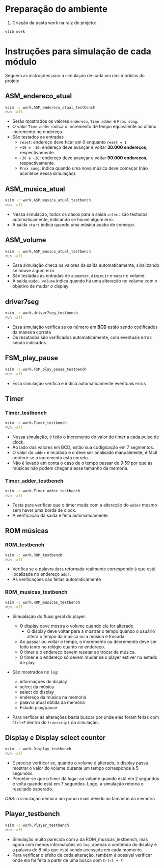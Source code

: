 # Preparação do ambiente
1. Criação da pasta work na raiz do projeto:
```bash
vlib work
```

# Instruções para simulação de cada módulo

  Seguem as instruções para a simulação de cada um dos módulos do projeto

## ASM_endereco_atual
```bash
vsim -c work.ASM_endereco_atual_testbench
run -all
```
- Serão mostrados os valores `endereco`, `Time adder` e `Prox song`.
- O valor `Time adder` indica o incremento de tempo equivalente ao último incremento no endereço.
- São testados as entradas
  - `reset`: endereço deve ficar em 0 enquanto `reset = 1`
  - `+10 e -10`: endereço deve avançar e voltar **30.000 endereços**, respectivamente.
  - `+30 e -30`: endereço deve avançar e voltar **90.000 endereços**, respectivamente.
  - `Prox song`: indica quando uma nova música deve começar (não acontece nessa simulação).

## ASM_musica_atual
```bash
vsim -c work.ASM_musica_atual_testbench
run -all
```
- Nessa simulação, todos os casos para a saída `select` são testados automaticamente, indicando se houve algum erro.
- A saída `start` indica quando uma música acaba de começar.

## ASM_volume
```bash
vsim -c work.ASM_musica_atual_testbench
run -all
```
- Essa simulação checa os valores da saída automaticamente, sinalizando se houve algum erro
- São testadas as entradas de `aumentar`, `diminuir` e `mutar` o volume.
- A saída `mudou volume` indica quando há uma alteração no volume com o objetivo de mudar o display

## driver7seg
```bash
vsim -c work.driver7seg_testbench
run -all
```
- Essa simulação verifica se os número em **BCD** estão sendo codificados da maneira correta
- Os resutados são verificados automaticamente, com eventuais erros sendo indicados

## FSM_play_pause
```bash
vsim -c work.FSM_play_pause_testbench
run -all
```
- Essa simulação verifica e indica automaticamente eventuais erros

## Timer
### Timer_testbench
```bash
vsim -c work.Timer_testbench
run -all
```
- Nessa simulação, é feito o incremento do valor do timer a cada pulso de clock.
- Ao lado dos valores em BCD, estão sua codigicação em 7 segmentos.
- O valor do `adder` e mudado e o deve ser analisado manualmente, é fácil conferir se o incremento está correto.
- Não é levado em conta o caso de o tempo passar de _9:59_ por que as músicas não podem chegar a esse tamanho da memória. 

### Timer_adder_testbench
```bash
vsim -c work.Timer_adder_testbench
run -all
```
- Testa para verificar que o timer muda com a alteração do `adder` mesmo sem haver uma borda de clock.
- A verificação da saída é feita automaticamente.

## ROM músicas
### ROM_testbench
```bash
vsim -c work.ROM_testbench
run -all
```
- Verifica se a palavra `data` retornada realmente corresponde à que está localizada no endereço `addr`.
- As verificações são feitas automaticamente
### ROM_musicas_testbench
```bash
vsim -c work.ROM_musicas_testbench
run -all
```
- Simualação do fluxo geral do player.
  - O display deve mostra o volume quando ele for alterado.
    - O display deve voltar para a mostrar o tempo quando o usuário altera o tempo da música ou a música é trocada.
  - Ao passar ou voltar o tempo, o incremento ou decremento deve ser feito tanto no relógio quanto no endereço.
  - O timer e o endereço devem resetar ao trocar de música.
  - O timer e o endereço só devem mudar se o player estiver no estado de play.

- São mostrados no `log`:
  - informações do display
  - select da música 
  - select do display
  - endereço da música na memória
  - palavra atual obtida da memória
  - Estado play/pause
- Para verficar as alterações basta buscar por onde eles foram feitas com `Ctrl+F` dentro do `transcript` da simulação.

## Display e Display select counter
```bash
vsim -c work.Display_testbench
run -all
```
- É preciso verificar se, quando o volume é alterado, o display passa mostrar o valor do volume durante um tempo corresponde a 5 segundos.
- Percebe-se que o timer dá lugar ao volume quando está em 2 segundos e volta quando está em 7 segundos. Logo, a simulação retorna o resultado esperado.

*OBS*: a simulação demora um pouco mais devido ao tamanho da memória

## Player_testbench
```bash
vsim -c work.Player_testbench
run -all
```
- Simulação muito parecida com a da ROM_musicas_testbench, mas agora com menos informações no `log`, apenas o conteúdo do display e a palavra de 8 bits que está sendo acessada em cada momento.
- Para verificar o efeito de cada alteração, também é possível verificar onde ela foi feita a partir de uma busca com `Crtrl + F`